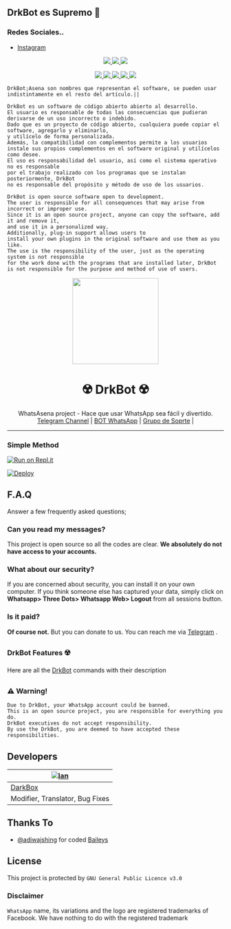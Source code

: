 ## DrkBot es Supremo 💪 
### Redes Sociales..

- [Instagram](https://www.instagram.com/iand_tv)

<p align="center">
  <a href="https://github.com/BotPrivateDrk/WhatsAsenaDuplicated/fork">
    <img src="https://img.shields.io/github/forks/BotPrivateDrk/WhatsAsenaDuplicated?label=Fork&style=social">
  </a>
  <a href="https://github.com/BotPrivateDrk/WhatsAsenaDuplicated/stargazers">
    <img src="https://img.shields.io/github/stars/BotPrivateDrk/WhatsAsenaDuplicated?style=social">
  </a>
  <a href="https://github.com/BotPrivateDrk/WhatsAsenaDuplicated/commits/master">
    <img src="https://img.shields.io/github/commit-activity/m/BotPrivateDrk/WhatsAsenaDuplicated?style=social">
  </a>
</p>

<p align="center">
  <a href="httsp://github.com/BotPrivateDrk/WhatsAsenaDuplicated">
    <img src="https://img.shields.io/github/repo-size/BotPrivateDrk/WhatsAsenaDuplicated?color=purple&label=Peso%20Repositorio&style=plastic">

  </a>
  <a href="https://github.com/BotPrivateDrk/WhatsAsenaDuplicated/blob/master/LICENSE">
    <img src="https://img.shields.io/github/license/BotPrivateDrk/WhatsAsenaDuplicated?color=purple&label=Lisencia&style=plastic">

  </a>
  <a href="https://github.com/BotPrivateDrk/WhatsAsenaDuplicated">
    <img src="https://img.shields.io/github/languages/top/BotPrivateDrk/WhatsAsenaDuplicated?color=purple&label=Javascript&style=plastic">

  </a>
  <a href="https://github.com/BotPrivateDrk">
    <img src="https://img.shields.io/static/v1?label=Author&message=DarkBox&color=purple&style=plastic">

  </a>
  <a href="https://t.me/Dark1522">
    <img src="https://img.shields.io/badge/Telegram-DarkBox-purple&style=plastic">

  </a>
</p>

```
DrkBot;Asena son nombres que representan el software, se pueden usar indistintamente en el resto del artículo.||

DrkBot es un software de código abierto abierto al desarrollo.
El usuario es responsable de todas las consecuencias que pudieran derivarse de un uso incorrecto o indebido.
Dado que es un proyecto de código abierto, cualquiera puede copiar el software, agregarlo y eliminarlo,
y utilícelo de forma personalizada.
Además, la compatibilidad con complementos permite a los usuarios
instale sus propios complementos en el software original y utilícelos como desee.
El uso es responsabilidad del usuario, así como el sistema operativo no es responsable
por el trabajo realizado con los programas que se instalan posteriormente, DrkBot
no es responsable del propósito y método de uso de los usuarios.

DrkBot is open source software open to development.
The user is responsible for all consequences that may arise from incorrect or improper use.
Since it is an open source project, anyone can copy the software, add it and remove it,
and use it in a personalized way.
Additionally, plug-in support allows users to
install your own plugins in the original software and use them as you like.
The use is the responsibility of the user, just as the operating system is not responsible
for the work done with the programs that are installed later, DrkBot
is not responsible for the purpose and method of use of users.
```

<div align="center">
  <img src="https://i.ibb.co/GvXzJSG/20210406-014153.jpg" width="200" height="200">
  <h1>☢️ DrkBot ☢️</h1>
</div>
<p align="center">
    WhatsAsena project - Hace que usar WhatsApp sea fácil y divertido.
    <br>
        <a href="https://t.me/Dark1522">Telegram Channel</a> |
        <a href="http://wa.me/573046793853?text=!alive">BOT WhatsApp</a> |
        <a href="https://chat.whatsapp.com/IeRNuoNY1IQJS8JE02duW8">Grupo de Soprte</a> |
    <br>
</p>

----


### Simple Method
[![Run on Repl.it](https://repl.it/badge/github/DrkBotPublic/WhatsAsenaDuplicated)](https://replit.com/@Darkbox1522/DrkBot-QR)

[![Deploy](https://www.herokucdn.com/deploy/button.svg)](https://heroku.com/deploy?template=https://github.com/DrkBotPublic/WhatsAsenaDuplicated)


## F.A.Q
Answer a few frequently asked questions;
### Can you read my messages?
This project is open source so all the codes are clear. **We absolutely do not have access to your accounts.**

### What about our security?
If you are concerned about security, you can install it on your own computer. If you think someone else has captured your data, simply click on **Whatsapp> Three Dots> Whatsapp Web> Logout** from all sessions button.

### Is it paid?
**Of course not.** But you can donate to us. You can reach me via [Telegram](https://t.me/Dark1522) .


##

### DrkBot Features ☢️

Here are all the [DrkBot](https://gist.github.com/phaticusthiccy/8dfa827a71647e5f659680d75543a748) commands with their description

##

### ⚠️ Warning! 
```
Due to DrkBot, your WhatsApp account could be banned.
This is an open source project, you are responsible for everything you do. 
DrkBot executives do not accept responsibility.
By use the DrkBot, you are deemed to have accepted these responsibilities.
```

## Developers

[![Ian](https://scontent.fbaq6-1.fna.fbcdn.net/v/t1.6435-9/fr/cp0/e15/q65/65597637_888741314830800_5385622731276419072_n.jpg?_nc_cat=111&ccb=1-3&_nc_sid=7aed08&efg=eyJpIjoidCJ9&_nc_ohc=jxotu3Vvdj0AX8BWCf3&_nc_oc=AQn8rDjYlSJQd_lSLOvGk9GqX4fkaqRibslCDU0tg9NBW3Wxr-rVPIDc3_cCgfIHVf4&_nc_ht=scontent.fbaq6-1.fna&tp=14&oh=196f9a6ee008ded756c0b98cc7188c8f&oe=60D01FE1)](#) |
----|
[DarkBox](https://t.me/Dark1522) |
Modifier, Translator, Bug Fixes |

## Thanks To
- [@adiwajshing](https://github.com/adiwajshing) for coded [Baileys](https://github.com/adiwajshing/Baileys)

## License
This project is protected by `GNU General Public Licence v3.0`

### Disclaimer
`WhatsApp` name, its variations and the logo are registered trademarks of Facebook. We have nothing to do with the registered trademark
